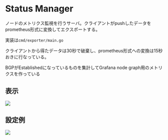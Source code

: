 # Status Manager

ノードのメトリクス監視を行うサーバ。クライアントがpushしたデータをprometheus形式に変換してエクスポートする。

実装は`cmd/exporter/main.go`

クライアントから得たデータは30秒で破棄し、prometheus形式への変換は15秒おきに行なっている。

BGPがEstablishedになっているものを集計してGrafana node graph用のメトリクスを作っている

## 表示

![](../img/grafana-example.png)

## 設定例

![](../img/grafana-settings.png)

